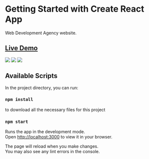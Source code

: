 # Getting Started with Create React App

Web Development Agency website.
## <a href="https://webstudio-liard.vercel.app/">Live Demo</a>

<div>
<img src="https://user-images.githubusercontent.com/44949877/201669961-c9d450eb-fbcd-4da2-9e6c-2d474fec35bf.png" />
<img src="https://user-images.githubusercontent.com/44949877/201669992-850a4043-fd7a-474a-a37c-f3cb9abc63ea.png" />
<img src="https://user-images.githubusercontent.com/44949877/201669981-7cca0ea4-c6a1-4328-8e7e-c41bb337286b.png" />
</div>

## Available Scripts

In the project directory, you can run:

### `npm install`

to download all the necessary files for this project

### `npm start`

Runs the app in the development mode.\
Open [http://localhost:3000](http://localhost:3000) to view it in your browser.

The page will reload when you make changes.\
You may also see any lint errors in the console.
